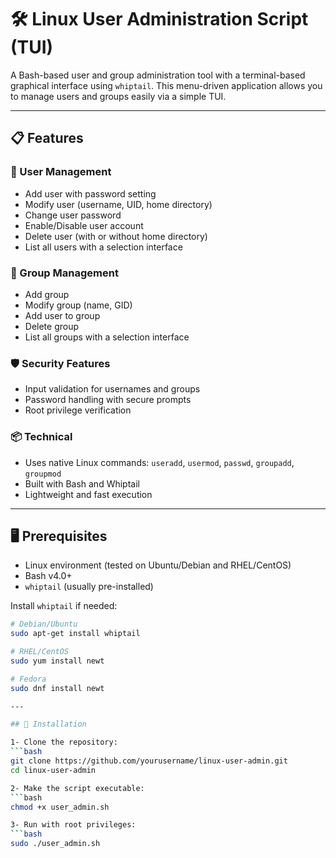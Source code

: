# 🛠️ Linux User Administration Script (TUI)

A Bash-based user and group administration tool with a terminal-based graphical interface using `whiptail`. This menu-driven application allows you to manage users and groups easily via a simple TUI.

---

## 📋 Features

### 👤 User Management
- Add user with password setting
- Modify user (username, UID, home directory)
- Change user password
- Enable/Disable user account
- Delete user (with or without home directory)
- List all users with a selection interface

### 👥 Group Management
- Add group
- Modify group (name, GID)
- Add user to group
- Delete group
- List all groups with a selection interface

### 🛡️ Security Features
- Input validation for usernames and groups
- Password handling with secure prompts
- Root privilege verification

### 📦 Technical
- Uses native Linux commands: `useradd`, `usermod`, `passwd`, `groupadd`, `groupmod`
- Built with Bash and Whiptail
- Lightweight and fast execution

---

## 🖥️ Prerequisites

- Linux environment (tested on Ubuntu/Debian and RHEL/CentOS)
- Bash v4.0+
- `whiptail` (usually pre-installed)

Install `whiptail` if needed:
```bash
# Debian/Ubuntu
sudo apt-get install whiptail

# RHEL/CentOS
sudo yum install newt

# Fedora
sudo dnf install newt

---

## 🚀 Installation

1- Clone the repository:
```bash
git clone https://github.com/yourusername/linux-user-admin.git
cd linux-user-admin

2- Make the script executable:
```bash
chmod +x user_admin.sh

3- Run with root privileges:
```bash
sudo ./user_admin.sh
